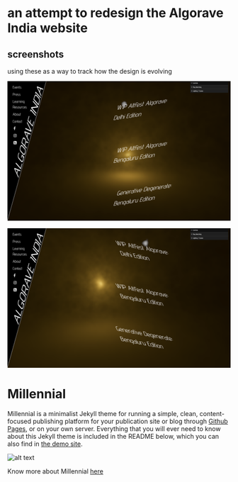 # an attempt to redesign the Algorave India website 

## screenshots  

using these as a way to track how the design is evolving 

![screenshots of home page](./screenshots/スクリーンショット%202025-03-07%20午前11.04.51.png)

![screenshots of home page](./screenshots/スクリーンショット%202025-03-07%20午前11.05.18.png)


# Millennial

Millennial is a minimalist Jekyll theme for running a simple, clean, content-focused publishing platform for your publication site or blog through [Github Pages](https://pages.github.com/), or on your own server. Everything that you will ever need to know about this Jekyll theme is included in the README below, which you can also find in [the demo site](https://lenpaul.github.io/Millennial/).

![alt text](https://user-images.githubusercontent.com/8409329/32801138-33a72030-c94a-11e7-8a62-6184e6df5a8f.png "Millennial Demo Image")

Know more about Millennial [here](https://github.com/LeNPaul/Millennial)
